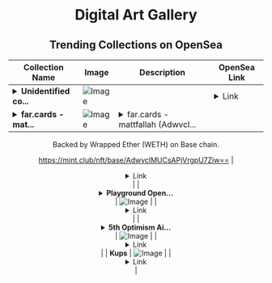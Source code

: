 <div align="center">

# Digital Art Gallery

## Trending Collections on OpenSea

| Collection Name                       | Image                                                                                     | Description                       | OpenSea Link                                                                                          |
|---------------------------------------|-------------------------------------------------------------------------------------------|-----------------------------------|--------------------------------------------------------------------------------------------------------|
| **<details><summary>Unidentified co...</summary>Unidentified contract e4833aab-55bd-4c8f-8dcf-b306aa430d1c</details>** | ![Image](https://i.seadn.io/s/raw/files/c463f659fb0a38f92be83f38377f6a0b.png?w=500&auto=format?w=200&auto=format) |  | <details><summary>Link</summary>[Unidentified contract e4833aab-55bd-4c8f-8dcf-b306aa430d1c](https://opensea.io/collection/unidentified-contract-e4833aab-55bd-4c8f-8dcf-b306)</details> |
| **<details><summary>far.cards - mat...</summary>far.cards - mattfallah</details>** | ![Image](https://i.seadn.io/s/raw/files/0422a2c9381565211795d015346021e6.png?w=500&auto=format?w=200&auto=format) | <details><summary>far.cards - mattfallah (Adwvcl...</summary>far.cards - mattfallah (AdwvclMUCsAPjVrgpU7Ziw==) is a Bonding Curved ERC-1155 token created on mint.club.

Backed by Wrapped Ether (WETH) on Base chain.

https://mint.club/nft/base/AdwvclMUCsAPjVrgpU7Ziw==</details> | <details><summary>Link</summary>[far.cards - mattfallah](https://opensea.io/collection/far-cards-mattfallah)</details> |
| **<details><summary>Playground Open...</summary>Playground Open Ticketing Ecosystem Event 12405</details>** | ![Image](https://i.seadn.io/s/raw/files/ad4b567b5e819f5eb9dc8588aeb6896f.png?w=500&auto=format?w=200&auto=format) |  | <details><summary>Link</summary>[Playground Open Ticketing Ecosystem Event 12405](https://opensea.io/collection/playground-open-ticketing-ecosystem-event-12405)</details> |
| **<details><summary>5th Optimism Ai...</summary>5th Optimism Airdrop at optimism-drop.net</details>** | ![Image](https://i.seadn.io/s/raw/files/7018544c5cb232cfaf1bc25666b45028.jpg?w=500&auto=format?w=200&auto=format) |  | <details><summary>Link</summary>[5th Optimism Airdrop at optimism-drop.net](https://opensea.io/collection/5th-optimism-airdrop-at-optimism-drop-net-38)</details> |
| **Kups** | ![Image](https://i.seadn.io/s/raw/files/59ec1916275e743085fb1227965c4c3e.gif?w=500&auto=format?w=200&auto=format) |  | <details><summary>Link</summary>[Kups](https://opensea.io/collection/kups-225)</details> |

</div>